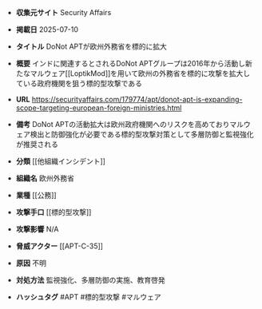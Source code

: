 - **収集元サイト**
Security Affairs

- **掲載日**
2025-07-10

- **タイトル**
DoNot APTが欧州外務省を標的に拡大

- **概要**
インドに関連するとされるDoNot APTグループは2016年から活動し新たなマルウェア[[LoptikMod]]を用いて欧州の外務省を標的に攻撃を拡大している政府機関を狙う標的型攻撃である

- **URL**
https://securityaffairs.com/179774/apt/donot-apt-is-expanding-scope-targeting-european-foreign-ministries.html

- **備考**
DoNot APTの活動拡大は欧州政府機関へのリスクを高めておりマルウェア検出と防御強化が必要である標的型攻撃対策として多層防御と監視強化が推奨される

- **分類**
[[他組織インシデント]]

- **組織名**
欧州外務省

- **業種**
[[公務]]

- **攻撃手口**
[[標的型攻撃]]

- **攻撃影響**
N/A

- **脅威アクター**
[[APT-C-35]]

- **原因**
不明

- **対処方法**
監視強化、多層防御の実施、教育啓発

- **ハッシュタグ**
#APT #標的型攻撃 #マルウェア
